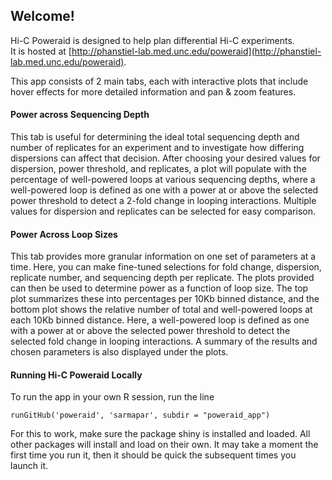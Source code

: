 <h2>Welcome!</h2>

Hi-C Poweraid is designed to help plan differential Hi-C experiments. <br> It is hosted at
[http://phanstiel-lab.med.unc.edu/poweraid](http://phanstiel-lab.med.unc.edu/poweraid).

This app consists of 2 main tabs, each with interactive plots that include hover effects for more detailed information and pan & zoom features. 

<h4>Power across Sequencing Depth</h4>
This tab is useful for determining the ideal total sequencing depth and number of replicates for an experiment and to investigate how differing dispersions can affect that decision. After choosing your desired values for dispersion, power threshold, and replicates, a plot will populate with the percentage of well-powered loops at various sequencing depths, where a well-powered loop is defined as one with a power at or above the selected power threshold to detect a 2-fold change in looping interactions. Multiple values for dispersion and replicates can be selected for easy comparison.

<h4>Power Across Loop Sizes</h4>
This tab provides more granular information on one set of parameters at a time. Here, you can make fine-tuned selections for fold change, dispersion, replicate number, and sequencing depth per replicate. The plots provided can then be used to determine power as a function of loop size. The top plot summarizes these into percentages per 10Kb binned distance, and the bottom plot shows the relative number of total and well-powered loops at each 10Kb binned distance. Here, a well-powered loop is defined as one with a power at or above the selected power threshold to detect the selected fold change in looping interactions. A summary of the results and chosen parameters is also displayed under the plots.


<h4> Running Hi-C Poweraid Locally </h4>
To run the app in your own R session, run the line

`runGitHub('poweraid', 'sarmapar', subdir = "poweraid_app")`

For this to work, make sure the package shiny is installed and loaded. All other packages will install and load on their own. It may take a moment the first time you run it, then it should be quick the subsequent times you launch it.

